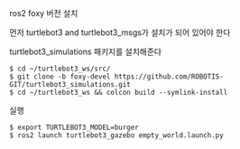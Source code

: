 ros2 foxy 버전 설치

먼저 turtlebot3 and turtlebot3_msgs가 설치가 되어 있어야 한다

turtlebot3_simulations 패키지를 설치해준다

```
$ cd ~/turtlebot3_ws/src/
$ git clone -b foxy-devel https://github.com/ROBOTIS-GIT/turtlebot3_simulations.git
$ cd ~/turtlebot3_ws && colcon build --symlink-install
```

실행
```
$ export TURTLEBOT3_MODEL=burger
$ ros2 launch turtlebot3_gazebo empty_world.launch.py

```
